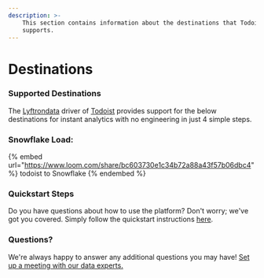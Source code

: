 ```yaml
---
description: >-
    This section contains information about the destinations that Todoist
    supports.
---
```


# Destinations

### Supported Destinations

The [Lyftrondata](https://www.lyftrondata.com/) driver of [Todoist](https://www.lyftrondata.com/integration/business-analytics/todoist/) provides support for the below destinations for instant analytics with no engineering in just 4 simple steps.

### Snowflake Load:

{% embed url="https://www.loom.com/share/bc603730e1c34b72a88a43f57b06dbc4" %}
todoist to Snowflake
{% endembed %}

### Quickstart Steps

Do you have questions about how to use the platform? Don't worry; we've got you covered. Simply follow the quickstart instructions [here](README.md).

### Questions? <a href="#questions" id="questions"></a>

We're always happy to answer any additional questions you may have! [Set up a meeting with our data experts.](https://www.lyftrondata.com/book-a-meeting/)
